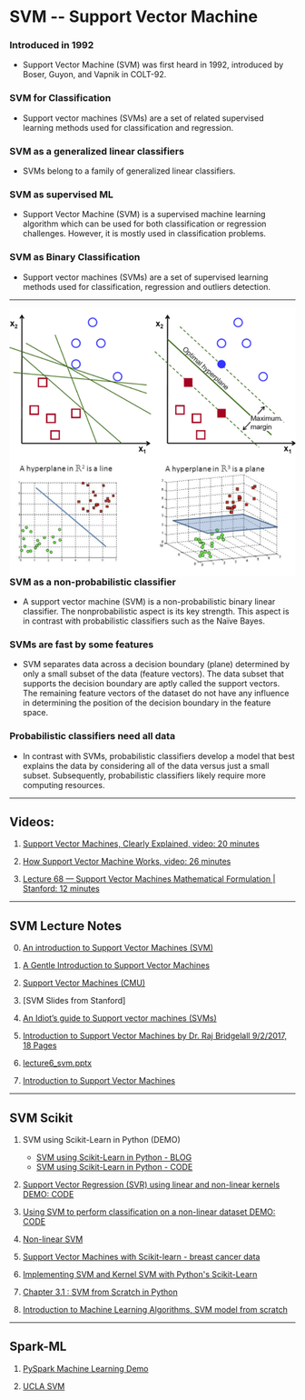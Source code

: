 # SVM -- Support Vector Machine

### Introduced in 1992
* Support Vector Machine (SVM) was first 
  heard in 1992, introduced by Boser, Guyon, 
  and  Vapnik in COLT-92. 

### SVM for Classification
* Support vector machines (SVMs) are a set 
  of related supervised learning methods used 
  for classification and regression. 

### SVM as a generalized linear classifiers
* SVMs belong to a family of generalized linear 
classifiers.

### SVM as supervised ML
* Support Vector Machine (SVM) is a supervised 
  machine learning algorithm which can be used 
  for both classification or regression challenges. 
  However,  it is mostly used in classification 
  problems. 

### SVM as Binary Classification
* Support vector machines (SVMs) are a set of 
  supervised learning methods used for classification, 
  regression and outliers detection.
  

------

<img src="./svm_intro_01.png"
     alt="svm_intro_01.png"
     style="float: left; margin-right: 10px;"
/>

------

<img src="./svm_intro_02_hyperplane.png"
     alt="svm_intro_02_hyperplane.png"
     style="float: left; margin-right: 10px;"
/>

------

### SVM as a non-probabilistic  classifier
* A support vector machine (SVM) is a non-probabilistic 
binary linear classifier. The nonprobabilistic aspect 
is its key strength. This aspect is in contrast with 
probabilistic classifiers such as the Naïve Bayes. 

### SVMs are fast by some features
* SVM separates data across a decision boundary 
(plane) determined by only a small subset of the 
data (feature vectors). The data subset that supports 
the decision boundary are aptly called the support 
vectors. The remaining feature vectors of the dataset 
do not have any influence in determining the position 
of the decision boundary in the feature space. 

### Probabilistic classifiers need all data
* In contrast with SVMs, probabilistic classifiers 
  develop a model that best explains the data by 
  considering all of the data versus just a small 
  subset. Subsequently, probabilistic classifiers 
  likely require more computing resources.

-----

## Videos:

1. [Support Vector Machines, Clearly Explained, video: 20 minutes](https://www.youtube.com/watch?v=efR1C6CvhmE)

2. [How Support Vector Machine Works, video: 26 minutes](https://www.youtube.com/watch?v=TtKF996oEl8)

3. [Lecture 68 — Support Vector Machines Mathematical Formulation | Stanford: 12 minutes](https://www.youtube.com/watch?v=ax8LxRZCORU)

-----

## SVM Lecture Notes

<!--
0. (images: hyperplane)
SVM: Feature Selection and Kernels
https://towardsdatascience.com/svm-feature-selection-and-kernels-840781cc1a6c
-->

0. [An introduction to Support Vector Machines (SVM)](https://monkeylearn.com/blog/introduction-to-support-vector-machines-svm/)

1. [A Gentle Introduction to Support Vector Machines](https://med.nyu.edu/chibi/sites/default/files/chibi/Final.pdf)
<!-- svm_lecture_notes_final.pdf -->

2. [Support Vector Machines  (CMU)]()
<!--  svm_CMU.ppt -->

3. [SVM Slides from Stanford]
<!-- lecture14-SVMs.ppt -->

4. [An Idiot’s guide to Support vector machines (SVMs)](http://web.mit.edu/6.034/wwwbob/svm-notes-long-08.pdf)

5. [Introduction to Support Vector Machines by Dr. Raj Bridgelall 9/2/2017, 18 Pages](https://www.ugpti.org/smartse/resources/downloads/support-vector-machines.pdf)

6. [lecture6_svm.pptx]()
<!--  lecture6_svm.pptx -->

7. [Introduction to Support Vector Machines](https://docs.opencv.org/2.4/doc/tutorials/ml/introduction_to_svm/introduction_to_svm.html)

------

## SVM Scikit

1. SVM using Scikit-Learn in Python (DEMO)
	* [SVM using Scikit-Learn in Python - BLOG](https://www.learnopencv.com/support-vector-machines-svm/)
	* [SVM using Scikit-Learn in Python - CODE](https://www.learnopencv.com/svm-using-scikit-learn-in-python/)

2. [Support Vector Regression (SVR) using linear and non-linear kernels DEMO: CODE](https://scikit-learn.org/0.18/auto_examples/svm/plot_svm_regression.html)

3. [Using SVM to perform classification on a non-linear dataset DEMO: CODE](https://www.geeksforgeeks.org/ml-using-svm-to-perform-classification-on-a-non-linear-dataset/)

4. [Non-linear SVM](https://github.com/htygithub/machine-learning-python/blob/master/SVM/EX1_Non_linear_SVM.md)

5. [Support Vector Machines with Scikit-learn - breast cancer data](https://www.datacamp.com/community/tutorials/svm-classification-scikit-learn-python)

6. [Implementing SVM and Kernel SVM with Python's Scikit-Learn](https://stackabuse.com/implementing-svm-and-kernel-svm-with-pythons-scikit-learn/)

7. [Chapter 3.1 : SVM from Scratch in Python](https://medium.com/deep-math-machine-learning-ai/chapter-3-1-svm-from-scratch-in-python-86f93f853dc)

8. [Introduction to Machine Learning Algorithms, SVM model from scratch](https://towardsdatascience.com/support-vector-machine-introduction-to-machine-learning-algorithms-934a444fca47)

<!-- 
1.7 (may be) 
Example of linear and non-linear models
https://scipy-lectures.org/packages/scikit-learn/auto_examples/plot_svm_non_linear.html

1.8 (may be)
SCIKIT-LEARN : SUPPORT VECTOR MACHINES (SVM) II
https://www.bogotobogo.com/python/scikit-learn/scikit_machine_learning_Support_Vector_Machines_SVM_2.php


2. Classifying data using Support Vector Machines(SVMs) in Python
https://www.geeksforgeeks.org/classifying-data-using-support-vector-machinessvms-in-python/

Support Vector Machines with Scikit-learn
https://www.datacamp.com/community/tutorials/svm-classification-scikit-learn-python

In-Depth: Support Vector Machines
https://jakevdp.github.io/PythonDataScienceHandbook/05.07-support-vector-machines.html


Support Vector Machine - Classification (SVM)
https://www.saedsayad.com/support_vector_machine.htm

Understanding Support Vector Machine algorithm from examples (along with code)
https://www.analyticsvidhya.com/blog/2017/09/understaing-support-vector-machine-example-code/

Scikit User Manual
1.4. Support Vector Machines
https://scikit-learn.org/stable/modules/svm.html#svm-classification


Mathematical: Support Vector Machine Python Example
https://towardsdatascience.com/support-vector-machine-python-example-d67d9b63f1c8


Linear SVC Machine learning SVM example with Python
https://pythonprogramming.net/linear-svc-example-scikit-learn-svm-python/


SCIKIT-LEARN : SUPPORT VECTOR MACHINES (SVM)
https://www.bogotobogo.com/python/scikit-learn/scikit_machine_learning_Support_Vector_Machines_SVM.php
-->

-----

## Spark-ML

1. [PySpark Machine Learning Demo](http://www.bdxconsult.com/demo/PySpark_SVM_demo.pdf)

2. [UCLA SVM](http://web.cs.ucla.edu/~mtgarip/linear.html)